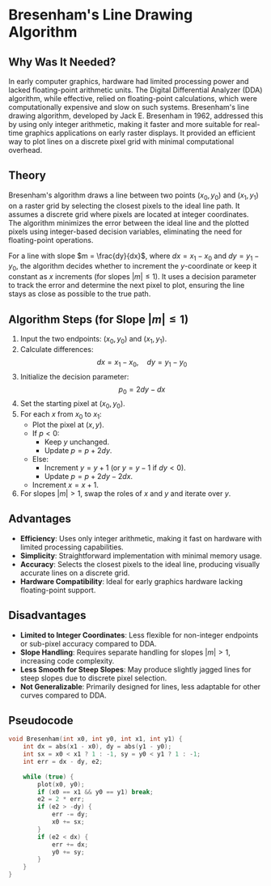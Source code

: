 # Bresenham's Line Drawing Algorithm

## Why Was It Needed?

In early computer graphics, hardware had limited processing power and lacked floating-point arithmetic units. The Digital Differential Analyzer (DDA) algorithm, while effective, relied on floating-point calculations, which were computationally expensive and slow on such systems. Bresenham's line drawing algorithm, developed by Jack E. Bresenham in 1962, addressed this by using only integer arithmetic, making it faster and more suitable for real-time graphics applications on early raster displays. It provided an efficient way to plot lines on a discrete pixel grid with minimal computational overhead.

## Theory

Bresenham's algorithm draws a line between two points $(x_0, y_0)$ and $(x_1, y_1)$ on a raster grid by selecting the closest pixels to the ideal line path. It assumes a discrete grid where pixels are located at integer coordinates. The algorithm minimizes the error between the ideal line and the plotted pixels using integer-based decision variables, eliminating the need for floating-point operations.

For a line with slope $m = \frac{dy}{dx}$, where $dx = x_1 - x_0$ and $dy = y_1 - y_0$, the algorithm decides whether to increment the $y$-coordinate or keep it constant as $x$ increments (for slopes $|m| \leq 1$). It uses a decision parameter to track the error and determine the next pixel to plot, ensuring the line stays as close as possible to the true path.

## Algorithm Steps (for Slope $|m| \leq 1$)

1. Input the two endpoints: $(x_0, y_0)$ and $(x_1, y_1)$.
2. Calculate differences:  
    $$dx = x_1 - x_0, \quad dy = y_1 - y_0$$
3. Initialize the decision parameter:  
    $$p_0 = 2dy - dx$$
4. Set the starting pixel at $(x_0, y_0)$.
5. For each $x$ from $x_0$ to $x_1$:
    - Plot the pixel at $(x, y)$.
    - If $p < 0$:
        - Keep $y$ unchanged.
        - Update $p = p + 2dy$.
    - Else:
        - Increment $y = y + 1$ (or $y = y - 1$ if $dy < 0$).
        - Update $p = p + 2dy - 2dx$.
    - Increment $x = x + 1$.
6. For slopes $|m| > 1$, swap the roles of $x$ and $y$ and iterate over $y$.

## Advantages

- **Efficiency**: Uses only integer arithmetic, making it fast on hardware with limited processing capabilities.
- **Simplicity**: Straightforward implementation with minimal memory usage.
- **Accuracy**: Selects the closest pixels to the ideal line, producing visually accurate lines on a discrete grid.
- **Hardware Compatibility**: Ideal for early graphics hardware lacking floating-point support.

## Disadvantages

- **Limited to Integer Coordinates**: Less flexible for non-integer endpoints or sub-pixel accuracy compared to DDA.
- **Slope Handling**: Requires separate handling for slopes $|m| > 1$, increasing code complexity.
- **Less Smooth for Steep Slopes**: May produce slightly jagged lines for steep slopes due to discrete pixel selection.
- **Not Generalizable**: Primarily designed for lines, less adaptable for other curves compared to DDA.

## Pseudocode

```c
void Bresenham(int x0, int y0, int x1, int y1) {
    int dx = abs(x1 - x0), dy = abs(y1 - y0);
    int sx = x0 < x1 ? 1 : -1, sy = y0 < y1 ? 1 : -1;
    int err = dx - dy, e2;
    
    while (true) {
        plot(x0, y0);
        if (x0 == x1 && y0 == y1) break;
        e2 = 2 * err;
        if (e2 > -dy) {
            err -= dy;
            x0 += sx;
        }
        if (e2 < dx) {
            err += dx;
            y0 += sy;
        }
    }
}
```